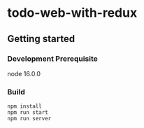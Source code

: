 # todo-web-with-redux

## Getting started

### Development Prerequisite
node 16.0.0

### Build
    npm install
    npm run start                              
    npm run server
